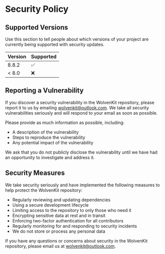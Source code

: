 # Security Policy

## Supported Versions

Use this section to tell people about which versions of your project are
currently being supported with security updates.

| Version | Supported          |
| ------- | ------------------ |
| 8.8.2   | :white_check_mark: |
| < 8.0   | :x:                |

## Reporting a Vulnerability

If you discover a security vulnerability in the WolvenKit repository, please report it to us by emailing [wolvenkit@outlook.com](wolvenkit@outlook.com). 
We take all security vulnerabilities seriously and will respond to your email as soon as possible.

Please provide as much information as possible, including:

- A description of the vulnerability
- Steps to reproduce the vulnerability
- Any potential impact of the vulnerability

We ask that you do not publicly disclose the vulnerability until we have had an opportunity to investigate and address it.

## Security Measures

We take security seriously and have implemented the following measures to help protect the WolvenKit repository:

- Regularly reviewing and updating dependencies
- Using a secure development lifecycle
- Limiting access to the repository to only those who need it
- Encrypting sensitive data at rest and in transit
- Enforcing two-factor authentication for all contributors
- Regularly monitoring for and responding to security incidents
- We do not store or process any personal data

If you have any questions or concerns about security in the WolvenKit repository, please email us at [wolvenkit@outlook.com](wolvenkit@outlook.com).
